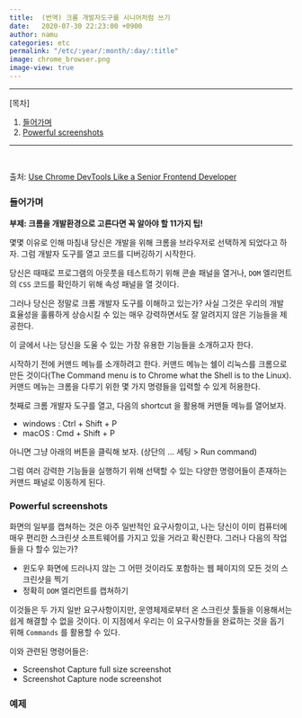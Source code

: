```yaml
---
title:  (번역) 크롬 개발자도구를 시니어처럼 쓰기
date:   2020-07-30 22:23:00 +0900
author: namu
categories: etc
permalink: "/etc/:year/:month/:day/:title"
image: chrome_browser.png
image-view: true
---
```



---

[목차]

1. [들어가며](#들어가며)
2. [Powerful screenshots](#powerful-screenshots)

---

<br>

출처: [Use Chrome DevTools Like a Senior Frontend Developer](https://medium.com/javascript-in-plain-english/use-chrome-devtools-like-a-senior-frontend-developer-99a4740674)

### 들어가며

**부제: 크롬을 개발환경으로 고른다면 꼭 알아야 할 11가지 팁!**

몇몇 이유로 인해 마침내 당신은 개발을 위해 크롬을 브라우저로 선택하게 되었다고 하자.
그럼 개발자 도구를 열고 코드를 디버깅하기 시작한다.

당신은 때때로 프로그램의 아웃풋을 테스트하기 위해 콘솔 패널을 열거나,
```DOM``` 엘리먼트의 ```CSS``` 코드를 확인하기 위해 속성 패널을 열 것이다.

그러나 당신은 정말로 크롬 개발자 도구를 이해하고 있는가?
사실 그것은 우리의 개발 효율성을 훌륭하게 상승시킬 수 있는 매우 강력하면서도 잘 알려지지 않은 기능들을 제공한다.

이 글에서 나는 당신을 도울 수 있는 가장 유용한 기능들을 소개하고자 한다.

시작하기 전에 커맨드 메뉴를 소개하려고 한다.
커맨드 메뉴는 쉘이 리눅스를 크롬으로 만든 것이다(The Command menu is to Chrome what the Shell is to the Linux).
커맨드 메뉴는 크롬을 다루기 위한 몇 가지 명령들을 입력할 수 있게 허용한다.

첫째로 크롬 개발자 도구를 열고, 다음의 shortcut 을 활용해 커맨들 메뉴를 열어보자.

- windows : Ctrl + Shift + P
- macOS : Cmd + Shift + P

아니면 그냥 아래의 버튼을 클릭해 보자. (상단의 ... 세팅 > Run command)

그럼 여러 강력한 기능들을 실행하기 위해 선택할 수 있는 다양한 명령어들이 존재하는 커맨드 패널로 이동하게 된다.

### Powerful screenshots

화면의 일부를 캡쳐하는 것은 아주 일반적인 요구사항이고,
나는 당신이 이미 컴퓨터에 매우 편리한 스크린샷 소프트웨어를 가지고 있을 거라고 확신한다.
그러나 다음의 작업들을 다 할수 있는가?

- 윈도우 화면에 드러나지 않는 그 어떤 것이라도 포함하는 웹 페이지의 모든 것의 스크린샷을 찍기
- 정확히 ```DOM``` 엘리먼트를 캡쳐하기

이것들은 두 가지 일반 요구사항이지만, 운영체제로부터 온 스크린샷 툴들을 이용해서는 쉽게 해결할 수 없을 것이다.
이 지점에서 우리는 이 요구사항들을 완료하는 것을 돕기 위해 ```Commands``` 를 활용할 수 있다.

이와 관련된 명령어들은:

- Screenshot Capture full size screenshot
- Screenshot Capture node screenshot

### 예제


